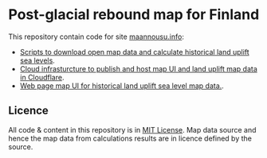 # Post-glacial rebound map for Finland

This repository contain code for site [maannousu.info](https://maannousu.info/):

- [Scripts to download open map data and calculate historical land uplift sea levels](./map-data-processing/README.md).
- [Cloud infrasturcture to publish and host map UI and land uplift map data in Cloudflare](./infra/README.md).
- [Web page map UI for historical land uplift sea level map data.](./ui/README.md).

## Licence

All code & content in this repository is in [MIT License](https://github.com/anttikekki/muinaismuistot/blob/master/LICENSE). Map data source and hence the map data from calculations results are in licence defined by the source.
